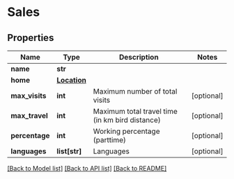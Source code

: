 # Sales

## Properties
Name | Type | Description | Notes
------------ | ------------- | ------------- | -------------
**name** | **str** |  | 
**home** | [**Location**](Location.md) |  | 
**max_visits** | **int** | Maximum number of total visits | [optional] 
**max_travel** | **int** | Maximum total travel time (in km bird distance) | [optional] 
**percentage** | **int** | Working percentage (parttime) | [optional] 
**languages** | **list[str]** | Languages | [optional] 

[[Back to Model list]](../README.md#documentation-for-models) [[Back to API list]](../README.md#documentation-for-api-endpoints) [[Back to README]](../README.md)


